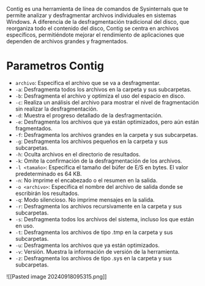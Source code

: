 Contig es una herramienta de línea de comandos de Sysinternals que te permite analizar y desfragmentar archivos individuales en sistemas Windows. A diferencia de la desfragmentación tradicional del disco, que reorganiza todo el contenido del disco, Contig se centra en archivos específicos, permitiéndote mejorar el rendimiento de aplicaciones que dependen de archivos grandes y fragmentados.

# Parametros Contig
- `archivo`: Especifica el archivo que se va a desfragmentar.
- `-a`: Desfragmenta todos los archivos en la carpeta y sus subcarpetas.
- `-b`: Desfragmenta el archivo y optimiza el uso del espacio en disco.
- `-c`: Realiza un análisis del archivo para mostrar el nivel de fragmentación sin realizar la desfragmentación.
- `-d`: Muestra el progreso detallado de la desfragmentación.
- `-e`: Desfragmenta los archivos que ya están optimizados, pero aún están fragmentados.
- `-f`: Desfragmenta los archivos grandes en la carpeta y sus subcarpetas.
- `-g`: Desfragmenta los archivos pequeños en la carpeta y sus subcarpetas.
- `-h`: Oculta archivos en el directorio de resultados.
- `-k`: Omite la confirmación de la desfragmentación de los archivos.
- `-l <tamaño>`: Especifica el tamaño del búfer de E/S en bytes. El valor predeterminado es 64 KB.
- `-n`: No imprime el encabezado o el resumen en la salida.
- `-o <archivo>`: Especifica el nombre del archivo de salida donde se escribirán los resultados.
- `-q`: Modo silencioso. No imprime mensajes en la salida.
- `-r`: Desfragmenta los archivos recursivamente en la carpeta y sus subcarpetas.
- `-s`: Desfragmenta todos los archivos del sistema, incluso los que están en uso.
- `-t`: Desfragmenta los archivos de tipo .tmp en la carpeta y sus subcarpetas.
- `-u`: Desfragmenta los archivos que ya están optimizados.
- `-v`: Versión. Muestra la información de versión de la herramienta.
- `-z`: Desfragmenta los archivos de tipo .sys en la carpeta y sus subcarpetas.

![[Pasted image 20240918095315.png]]